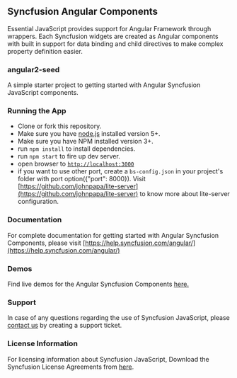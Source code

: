 ## Syncfusion Angular Components

Essential JavaScript provides support for Angular Framework through wrappers. Each Syncfusion widgets are created as Angular components with built in support for data binding and child directives to make complex property definition easier.

### angular2-seed

A simple starter project to getting started with Angular Syncfusion JavaScript components.

### Running the App

- Clone or fork this repository.
- Make sure you have [node.js](https://nodejs.org/) installed version 5+.
- Make sure you have NPM installed version 3+.
- run `npm install` to install dependencies.
- run `npm start` to fire up dev server.
- open browser to [`http://localhost:3000`](http://localhost:3000)
- if you want to use other port, create a `bs-config.json` in your project's folder with port option({"port": 8000}). Visit [https://github.com/johnpapa/lite-server](https://github.com/johnpapa/lite-server) to know more about lite-server configuration. 

### Documentation

For complete documentation for getting started with Angular Syncfusion Components, please visit [https://help.syncfusion.com/angular/](https://help.syncfusion.com/angular/)

### Demos

Find live demos for the Angular Syncfusion Components [here.](http://ng2jq.syncfusion.com/)

### Support

In case of any questions regarding the use of Syncfusion JavaScript, please [contact us](http://www.syncfusion.com/support/#) by creating a support ticket.

### License Information

For licensing information about Syncfusion JavaScript, Download the Syncfusion License Agreements from [here](https://www.syncfusion.com/content/downloads/syncfusion_license.pdf).
